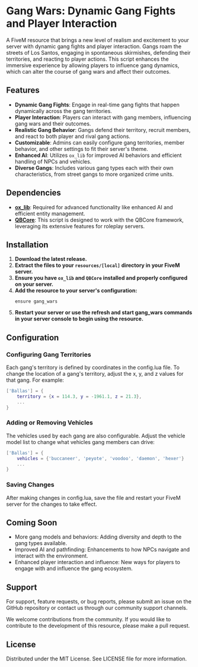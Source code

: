 # Gang Wars: Dynamic Gang Fights and Player Interaction

A FiveM resource that brings a new level of realism and excitement to your server with dynamic gang fights and player interaction. Gangs roam the streets of Los Santos, engaging in spontaneous skirmishes, defending their territories, and reacting to player actions. This script enhances the immersive experience by allowing players to influence gang dynamics, which can alter the course of gang wars and affect their outcomes.

## Features

- **Dynamic Gang Fights**: Engage in real-time gang fights that happen dynamically across the gang territories.
- **Player Interaction**: Players can interact with gang members, influencing gang wars and their outcomes.
- **Realistic Gang Behavior**: Gangs defend their territory, recruit members, and react to both player and rival gang actions.
- **Customizable**: Admins can easily configure gang territories, member behavior, and other settings to fit their server's theme.
- **Enhanced AI**: Utilizes `ox_lib` for improved AI behaviors and efficient handling of NPCs and vehicles.
- **Diverse Gangs**: Includes various gang types each with their own characteristics, from street gangs to more organized crime units.

## Dependencies

- **[ox_lib](https://github.com/overextended/ox_lib/releases)**: Required for advanced functionality like enhanced AI and efficient entity management.
- **[QBCore](https://github.com/qbcore-framework/qb-core)**: This script is designed to work with the QBCore framework, leveraging its extensive features for roleplay servers.

## Installation

1. **Download the latest release.**
2. **Extract the files to your `resources/[local]` directory in your FiveM server.**
3. **Ensure you have `ox_lib` and `QBCore` installed and properly configured on your server.**
4. **Add the resource to your server's configuration:**
   ```plaintext
   ensure gang_wars
   ```
5. **Restart your server or use the refresh and start gang_wars commands in your server console to begin using the resource.**

## Configuration

### Configuring Gang Territories

Each gang's territory is defined by coordinates in the config.lua file. To change the location of a gang's territory, adjust the x, y, and z values for that gang. For example:
```lua
['Ballas'] = {
    territory = {x = 114.3, y = -1961.1, z = 21.3},
    ...
}
```

### Adding or Removing Vehicles

The vehicles used by each gang are also configurable. Adjust the vehicle model list to change what vehicles gang members can drive:
```lua
['Ballas'] = {
    vehicles = {'buccaneer', 'peyote', 'voodoo', 'daemon', 'hexer'}
    ...
}
```

### Saving Changes

After making changes in config.lua, save the file and restart your FiveM server for the changes to take effect.

## Coming Soon

- More gang models and behaviors: Adding diversity and depth to the gang types available.
- Improved AI and pathfinding: Enhancements to how NPCs navigate and interact with the environment.
- Enhanced player interaction and influence: New ways for players to engage with and influence the gang ecosystem.

## Support

For support, feature requests, or bug reports, please submit an issue on the GitHub repository or contact us through our community support channels.

We welcome contributions from the community. If you would like to contribute to the development of this resource, please make a pull request.

## License

Distributed under the MIT License. See LICENSE file for more information.
